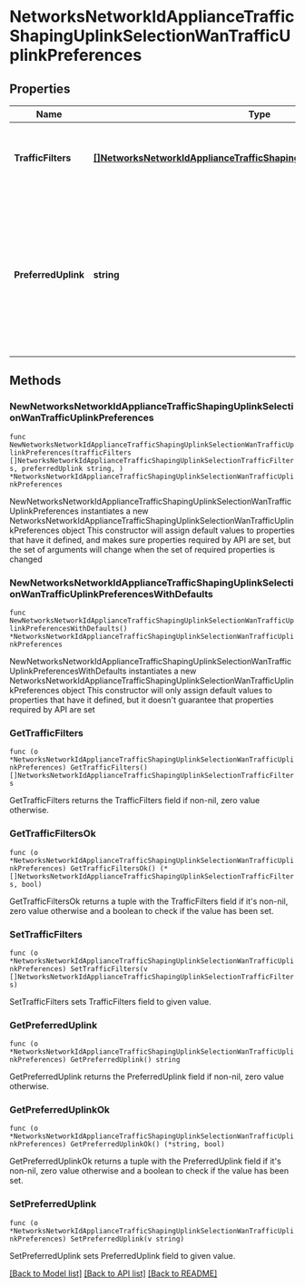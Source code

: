 # NetworksNetworkIdApplianceTrafficShapingUplinkSelectionWanTrafficUplinkPreferences

## Properties

Name | Type | Description | Notes
------------ | ------------- | ------------- | -------------
**TrafficFilters** | [**[]NetworksNetworkIdApplianceTrafficShapingUplinkSelectionTrafficFilters**](NetworksNetworkIdApplianceTrafficShapingUplinkSelectionTrafficFilters.md) | Array of traffic filters for this uplink preference rule | 
**PreferredUplink** | **string** | Preferred uplink for this uplink preference rule. Must be one of: &#39;wan1&#39; or &#39;wan2&#39;, or any other valid uplink(wanX) if it applies to the network | 

## Methods

### NewNetworksNetworkIdApplianceTrafficShapingUplinkSelectionWanTrafficUplinkPreferences

`func NewNetworksNetworkIdApplianceTrafficShapingUplinkSelectionWanTrafficUplinkPreferences(trafficFilters []NetworksNetworkIdApplianceTrafficShapingUplinkSelectionTrafficFilters, preferredUplink string, ) *NetworksNetworkIdApplianceTrafficShapingUplinkSelectionWanTrafficUplinkPreferences`

NewNetworksNetworkIdApplianceTrafficShapingUplinkSelectionWanTrafficUplinkPreferences instantiates a new NetworksNetworkIdApplianceTrafficShapingUplinkSelectionWanTrafficUplinkPreferences object
This constructor will assign default values to properties that have it defined,
and makes sure properties required by API are set, but the set of arguments
will change when the set of required properties is changed

### NewNetworksNetworkIdApplianceTrafficShapingUplinkSelectionWanTrafficUplinkPreferencesWithDefaults

`func NewNetworksNetworkIdApplianceTrafficShapingUplinkSelectionWanTrafficUplinkPreferencesWithDefaults() *NetworksNetworkIdApplianceTrafficShapingUplinkSelectionWanTrafficUplinkPreferences`

NewNetworksNetworkIdApplianceTrafficShapingUplinkSelectionWanTrafficUplinkPreferencesWithDefaults instantiates a new NetworksNetworkIdApplianceTrafficShapingUplinkSelectionWanTrafficUplinkPreferences object
This constructor will only assign default values to properties that have it defined,
but it doesn't guarantee that properties required by API are set

### GetTrafficFilters

`func (o *NetworksNetworkIdApplianceTrafficShapingUplinkSelectionWanTrafficUplinkPreferences) GetTrafficFilters() []NetworksNetworkIdApplianceTrafficShapingUplinkSelectionTrafficFilters`

GetTrafficFilters returns the TrafficFilters field if non-nil, zero value otherwise.

### GetTrafficFiltersOk

`func (o *NetworksNetworkIdApplianceTrafficShapingUplinkSelectionWanTrafficUplinkPreferences) GetTrafficFiltersOk() (*[]NetworksNetworkIdApplianceTrafficShapingUplinkSelectionTrafficFilters, bool)`

GetTrafficFiltersOk returns a tuple with the TrafficFilters field if it's non-nil, zero value otherwise
and a boolean to check if the value has been set.

### SetTrafficFilters

`func (o *NetworksNetworkIdApplianceTrafficShapingUplinkSelectionWanTrafficUplinkPreferences) SetTrafficFilters(v []NetworksNetworkIdApplianceTrafficShapingUplinkSelectionTrafficFilters)`

SetTrafficFilters sets TrafficFilters field to given value.


### GetPreferredUplink

`func (o *NetworksNetworkIdApplianceTrafficShapingUplinkSelectionWanTrafficUplinkPreferences) GetPreferredUplink() string`

GetPreferredUplink returns the PreferredUplink field if non-nil, zero value otherwise.

### GetPreferredUplinkOk

`func (o *NetworksNetworkIdApplianceTrafficShapingUplinkSelectionWanTrafficUplinkPreferences) GetPreferredUplinkOk() (*string, bool)`

GetPreferredUplinkOk returns a tuple with the PreferredUplink field if it's non-nil, zero value otherwise
and a boolean to check if the value has been set.

### SetPreferredUplink

`func (o *NetworksNetworkIdApplianceTrafficShapingUplinkSelectionWanTrafficUplinkPreferences) SetPreferredUplink(v string)`

SetPreferredUplink sets PreferredUplink field to given value.



[[Back to Model list]](../README.md#documentation-for-models) [[Back to API list]](../README.md#documentation-for-api-endpoints) [[Back to README]](../README.md)


